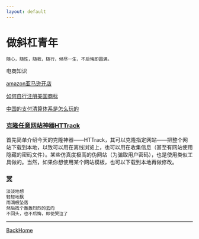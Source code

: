 ```yaml
---
layout: default
---
```


# 做斜杠青年

```markdown
随心，随性，随我，随行，倾尽一生，不后悔即圆满。
```

电商知识

[amazon亚马逊开店](others/amazon.md)

[如何自行注册美国商标](others/如何自行注册美国商标.md)

[中国的支付清算体系是怎么玩的](others/中国的支付清算体系是怎么玩的.md)



### [克隆任意网站神器HTTrack](platformCodeMark/克隆任意网站.md)

首先简单介绍今天的克隆神器——HTTrack，其可以克隆指定网站——把整个网站下载到本地，以致可以用在离线浏览上，也可以用在收集信息（甚至有网站使用隐藏的密码文件）。某些仿真度极高的伪网站（为骗取用户密码），也是使用类似工具做的。当然，如果你想使用某个网站模板，也可以下载到本地再做修改。



### [冥](platformCodeMark/冥.md)

```markdown
淡淡地想
轻轻地飘
雨滴般坠落
然后找个轰轰烈烈的去向
不回头，也不后悔，即使哭泣了
```



------

[BackHome](http://robinshare.github.io/)


